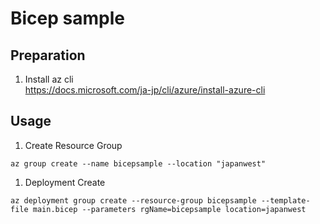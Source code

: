 # Bicep sample

## Preparation
1. Install az cli  
https://docs.microsoft.com/ja-jp/cli/azure/install-azure-cli

## Usage
1. Create Resource Group  
```
az group create --name bicepsample --location "japanwest"
```
1. Deployment Create  
```
az deployment group create --resource-group bicepsample --template-file main.bicep --parameters rgName=bicepsample location=japanwest
```
